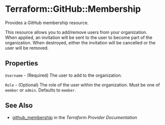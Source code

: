 # Terraform::GitHub::Membership

Provides a GitHub membership resource.

This resource allows you to add/remove users from your organization. When applied,
an invitation will be sent to the user to become part of the organization. When
destroyed, either the invitation will be cancelled or the user will be removed.

## Properties

`Username` - (Required) The user to add to the organization.

`Role` - (Optional) The role of the user within the organization.
Must be one of `member` or `admin`. Defaults to `member`.


## See Also

* [github_membership](https://www.terraform.io/docs/providers/github/r/membership.html) in the _Terraform Provider Documentation_